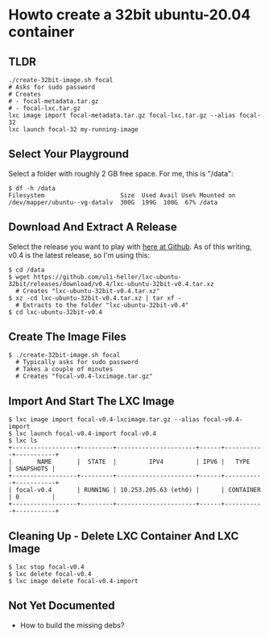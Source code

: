 Howto create a 32bit ubuntu-20.04 container
===========================================

TLDR
----

```
./create-32bit-image.sh focal
# Asks for sudo password
# Creates
# - focal-metadata.tar.gz
# - focal-lxc.tar.gz
lxc image import focal-metadata.tar.gz focal-lxc.tar.gz --alias focal-32
lxc launch focal-32 my-running-image
```

Select Your Playground
----------------------

Select a folder with roughly 2 GB free space. For me, this is "/data":

```
$ df -h /data
Filesystem                     Size  Used Avail Use% Mounted on
/dev/mapper/ubuntu--vg-datalv  300G  199G  100G  67% /data
```

Download And Extract A Release
------------------------------

Select the release you want to play with [here at Github](https://github.com/uli-heller/lxc-ubuntu-32bit/releases).
As of this writing, v0.4 is the latest release, so I'm using this:

```
$ cd /data
$ wget https://github.com/uli-heller/lxc-ubuntu-32bit/releases/download/v0.4/lxc-ubuntu-32bit-v0.4.tar.xz
  # Creates "lxc-ubuntu-32bit-v0.4.tar.xz"
$ xz -cd lxc-ubuntu-32bit-v0.4.tar.xz | tar xf -
  # Extracts to the folder "lxc-ubuntu-32bit-v0.4"
$ cd lxc-ubuntu-32bit-v0.4
```

Create The Image Files
----------------------

```
$ ./create-32bit-image.sh focal
  # Typically asks for sudo password
  # Takes a couple of minutes
  # Creates "focal-v0.4-lxcimage.tar.gz"
```

Import And Start The LXC Image
-------------------------------

```
$ lxc image import focal-v0.4-lxcimage.tar.gz --alias focal-v0.4-import
$ lxc launch focal-v0.4-import focal-v0.4
$ lxc ls
+------------------+---------+----------------------+------+-----------+-----------+
|       NAME       |  STATE  |         IPV4         | IPV6 |   TYPE    | SNAPSHOTS |
+------------------+---------+----------------------+------+-----------+-----------+
| focal-v0.4       | RUNNING | 10.253.205.63 (eth0) |      | CONTAINER | 0         |
+------------------+---------+----------------------+------+-----------+-----------+
```

Cleaning Up - Delete LXC Container And LXC Image
------------------------------------------------

```
$ lxc stop focal-v0.4
$ lxc delete focal-v0.4
$ lxc image delete focal-v0.4-import
```

Not Yet Documented
------------------

- How to build the missing debs?
